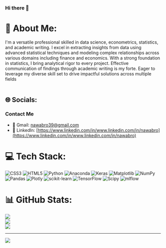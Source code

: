 ### Hi there 👋

# 💫 About Me:
I'm a versatile professional skilled in data science, econometrics, statistics, and academic writing. I excel in extracting insights from data using advanced statistical techniques and modeling complex relationships across various domains including finance and economics. With a strong foundation in statistics, I bring analytical rigor to every project. Effective communication of findings through academic writing is my forte. Eager to leverage my diverse skill set to drive impactful solutions across multiple fields<br><br>


## 🌐 Socials:
### Contact Me

- 📧 Gmail: [nawabro39@gmail.com](nawabro39@gmail.com)
- 💼 LinkedIn: [https://www.linkedin.com/in/www.linkedin.com/in/nawabro](https://www.linkedin.com/in/www.linkedin.com/in/nawabro)

# 💻 Tech Stack:
![CSS3](https://img.shields.io/badge/css3-%231572B6.svg?style=for-the-badge&logo=css3&logoColor=white) ![HTML5](https://img.shields.io/badge/html5-%23E34F26.svg?style=for-the-badge&logo=html5&logoColor=white) ![Python](https://img.shields.io/badge/python-3670A0?style=for-the-badge&logo=python&logoColor=ffdd54) ![Anaconda](https://img.shields.io/badge/Anaconda-%2344A833.svg?style=for-the-badge&logo=anaconda&logoColor=white) ![Keras](https://img.shields.io/badge/Keras-%23D00000.svg?style=for-the-badge&logo=Keras&logoColor=white) ![Matplotlib](https://img.shields.io/badge/Matplotlib-%23ffffff.svg?style=for-the-badge&logo=Matplotlib&logoColor=black) ![NumPy](https://img.shields.io/badge/numpy-%23013243.svg?style=for-the-badge&logo=numpy&logoColor=white) ![Pandas](https://img.shields.io/badge/pandas-%23150458.svg?style=for-the-badge&logo=pandas&logoColor=white) ![Plotly](https://img.shields.io/badge/Plotly-%233F4F75.svg?style=for-the-badge&logo=plotly&logoColor=white) ![scikit-learn](https://img.shields.io/badge/scikit--learn-%23F7931E.svg?style=for-the-badge&logo=scikit-learn&logoColor=white) ![TensorFlow](https://img.shields.io/badge/TensorFlow-%23FF6F00.svg?style=for-the-badge&logo=TensorFlow&logoColor=white) ![Scipy](https://img.shields.io/badge/SciPy-%230C55A5.svg?style=for-the-badge&logo=scipy&logoColor=%white) ![mlflow](https://img.shields.io/badge/mlflow-%23d9ead3.svg?style=for-the-badge&logo=numpy&logoColor=blue)
# 📊 GitHub Stats:
![](https://github-readme-stats.vercel.app/api?username=nawabro&theme=dark&hide_border=false&include_all_commits=false&count_private=false)<br/>
![](https://github-readme-streak-stats.herokuapp.com/?user=nawabro&theme=dark&hide_border=false)<br/>
![](https://github-readme-stats.vercel.app/api/top-langs/?username=nawabro&theme=dark&hide_border=false&include_all_commits=false&count_private=false&layout=compact)

---
[![](https://visitcount.itsvg.in/api?id=nawabro&icon=0&color=0)](https://visitcount.itsvg.in)

<!-- Proudly created with GPRM ( https://gprm.itsvg.in ) -->

